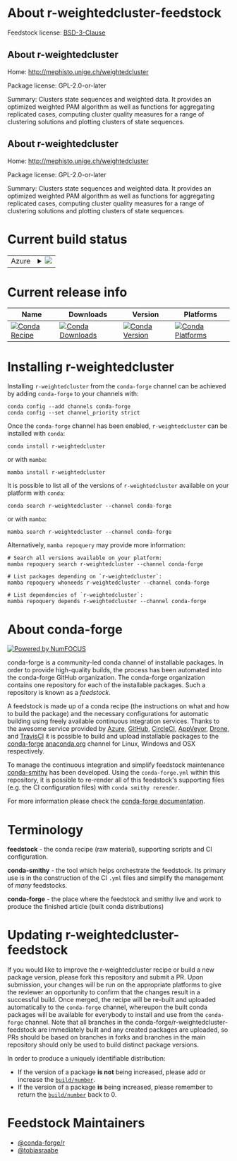 About r-weightedcluster-feedstock
=================================

Feedstock license: [BSD-3-Clause](https://github.com/conda-forge/r-weightedcluster-feedstock/blob/main/LICENSE.txt)


About r-weightedcluster
-----------------------

Home: http://mephisto.unige.ch/weightedcluster

Package license: GPL-2.0-or-later

Summary: Clusters state sequences and weighted data. It provides an optimized weighted PAM algorithm as well as functions for aggregating replicated cases, computing cluster quality measures for a range of clustering solutions and plotting clusters of state sequences.

About r-weightedcluster
-----------------------

Home: http://mephisto.unige.ch/weightedcluster

Package license: GPL-2.0-or-later

Summary: Clusters state sequences and weighted data. It provides an optimized weighted PAM algorithm as well as functions for aggregating replicated cases, computing cluster quality measures for a range of clustering solutions and plotting clusters of state sequences.

Current build status
====================


<table>
    
  <tr>
    <td>Azure</td>
    <td>
      <details>
        <summary>
          <a href="https://dev.azure.com/conda-forge/feedstock-builds/_build/latest?definitionId=11903&branchName=main">
            <img src="https://dev.azure.com/conda-forge/feedstock-builds/_apis/build/status/r-weightedcluster-feedstock?branchName=main">
          </a>
        </summary>
        <table>
          <thead><tr><th>Variant</th><th>Status</th></tr></thead>
          <tbody><tr>
              <td>linux_64_r_base4.3</td>
              <td>
                <a href="https://dev.azure.com/conda-forge/feedstock-builds/_build/latest?definitionId=11903&branchName=main">
                  <img src="https://dev.azure.com/conda-forge/feedstock-builds/_apis/build/status/r-weightedcluster-feedstock?branchName=main&jobName=linux&configuration=linux%20linux_64_r_base4.3" alt="variant">
                </a>
              </td>
            </tr><tr>
              <td>linux_64_r_base4.4</td>
              <td>
                <a href="https://dev.azure.com/conda-forge/feedstock-builds/_build/latest?definitionId=11903&branchName=main">
                  <img src="https://dev.azure.com/conda-forge/feedstock-builds/_apis/build/status/r-weightedcluster-feedstock?branchName=main&jobName=linux&configuration=linux%20linux_64_r_base4.4" alt="variant">
                </a>
              </td>
            </tr><tr>
              <td>osx_64_r_base4.3</td>
              <td>
                <a href="https://dev.azure.com/conda-forge/feedstock-builds/_build/latest?definitionId=11903&branchName=main">
                  <img src="https://dev.azure.com/conda-forge/feedstock-builds/_apis/build/status/r-weightedcluster-feedstock?branchName=main&jobName=osx&configuration=osx%20osx_64_r_base4.3" alt="variant">
                </a>
              </td>
            </tr><tr>
              <td>osx_64_r_base4.4</td>
              <td>
                <a href="https://dev.azure.com/conda-forge/feedstock-builds/_build/latest?definitionId=11903&branchName=main">
                  <img src="https://dev.azure.com/conda-forge/feedstock-builds/_apis/build/status/r-weightedcluster-feedstock?branchName=main&jobName=osx&configuration=osx%20osx_64_r_base4.4" alt="variant">
                </a>
              </td>
            </tr><tr>
              <td>win_64_r_base4.3</td>
              <td>
                <a href="https://dev.azure.com/conda-forge/feedstock-builds/_build/latest?definitionId=11903&branchName=main">
                  <img src="https://dev.azure.com/conda-forge/feedstock-builds/_apis/build/status/r-weightedcluster-feedstock?branchName=main&jobName=win&configuration=win%20win_64_r_base4.3" alt="variant">
                </a>
              </td>
            </tr><tr>
              <td>win_64_r_base4.4</td>
              <td>
                <a href="https://dev.azure.com/conda-forge/feedstock-builds/_build/latest?definitionId=11903&branchName=main">
                  <img src="https://dev.azure.com/conda-forge/feedstock-builds/_apis/build/status/r-weightedcluster-feedstock?branchName=main&jobName=win&configuration=win%20win_64_r_base4.4" alt="variant">
                </a>
              </td>
            </tr>
          </tbody>
        </table>
      </details>
    </td>
  </tr>
</table>

Current release info
====================

| Name | Downloads | Version | Platforms |
| --- | --- | --- | --- |
| [![Conda Recipe](https://img.shields.io/badge/recipe-r--weightedcluster-green.svg)](https://anaconda.org/conda-forge/r-weightedcluster) | [![Conda Downloads](https://img.shields.io/conda/dn/conda-forge/r-weightedcluster.svg)](https://anaconda.org/conda-forge/r-weightedcluster) | [![Conda Version](https://img.shields.io/conda/vn/conda-forge/r-weightedcluster.svg)](https://anaconda.org/conda-forge/r-weightedcluster) | [![Conda Platforms](https://img.shields.io/conda/pn/conda-forge/r-weightedcluster.svg)](https://anaconda.org/conda-forge/r-weightedcluster) |

Installing r-weightedcluster
============================

Installing `r-weightedcluster` from the `conda-forge` channel can be achieved by adding `conda-forge` to your channels with:

```
conda config --add channels conda-forge
conda config --set channel_priority strict
```

Once the `conda-forge` channel has been enabled, `r-weightedcluster` can be installed with `conda`:

```
conda install r-weightedcluster
```

or with `mamba`:

```
mamba install r-weightedcluster
```

It is possible to list all of the versions of `r-weightedcluster` available on your platform with `conda`:

```
conda search r-weightedcluster --channel conda-forge
```

or with `mamba`:

```
mamba search r-weightedcluster --channel conda-forge
```

Alternatively, `mamba repoquery` may provide more information:

```
# Search all versions available on your platform:
mamba repoquery search r-weightedcluster --channel conda-forge

# List packages depending on `r-weightedcluster`:
mamba repoquery whoneeds r-weightedcluster --channel conda-forge

# List dependencies of `r-weightedcluster`:
mamba repoquery depends r-weightedcluster --channel conda-forge
```


About conda-forge
=================

[![Powered by
NumFOCUS](https://img.shields.io/badge/powered%20by-NumFOCUS-orange.svg?style=flat&colorA=E1523D&colorB=007D8A)](https://numfocus.org)

conda-forge is a community-led conda channel of installable packages.
In order to provide high-quality builds, the process has been automated into the
conda-forge GitHub organization. The conda-forge organization contains one repository
for each of the installable packages. Such a repository is known as a *feedstock*.

A feedstock is made up of a conda recipe (the instructions on what and how to build
the package) and the necessary configurations for automatic building using freely
available continuous integration services. Thanks to the awesome service provided by
[Azure](https://azure.microsoft.com/en-us/services/devops/), [GitHub](https://github.com/),
[CircleCI](https://circleci.com/), [AppVeyor](https://www.appveyor.com/),
[Drone](https://cloud.drone.io/welcome), and [TravisCI](https://travis-ci.com/)
it is possible to build and upload installable packages to the
[conda-forge](https://anaconda.org/conda-forge) [anaconda.org](https://anaconda.org/)
channel for Linux, Windows and OSX respectively.

To manage the continuous integration and simplify feedstock maintenance
[conda-smithy](https://github.com/conda-forge/conda-smithy) has been developed.
Using the ``conda-forge.yml`` within this repository, it is possible to re-render all of
this feedstock's supporting files (e.g. the CI configuration files) with ``conda smithy rerender``.

For more information please check the [conda-forge documentation](https://conda-forge.org/docs/).

Terminology
===========

**feedstock** - the conda recipe (raw material), supporting scripts and CI configuration.

**conda-smithy** - the tool which helps orchestrate the feedstock.
                   Its primary use is in the construction of the CI ``.yml`` files
                   and simplify the management of *many* feedstocks.

**conda-forge** - the place where the feedstock and smithy live and work to
                  produce the finished article (built conda distributions)


Updating r-weightedcluster-feedstock
====================================

If you would like to improve the r-weightedcluster recipe or build a new
package version, please fork this repository and submit a PR. Upon submission,
your changes will be run on the appropriate platforms to give the reviewer an
opportunity to confirm that the changes result in a successful build. Once
merged, the recipe will be re-built and uploaded automatically to the
`conda-forge` channel, whereupon the built conda packages will be available for
everybody to install and use from the `conda-forge` channel.
Note that all branches in the conda-forge/r-weightedcluster-feedstock are
immediately built and any created packages are uploaded, so PRs should be based
on branches in forks and branches in the main repository should only be used to
build distinct package versions.

In order to produce a uniquely identifiable distribution:
 * If the version of a package **is not** being increased, please add or increase
   the [``build/number``](https://docs.conda.io/projects/conda-build/en/latest/resources/define-metadata.html#build-number-and-string).
 * If the version of a package **is** being increased, please remember to return
   the [``build/number``](https://docs.conda.io/projects/conda-build/en/latest/resources/define-metadata.html#build-number-and-string)
   back to 0.

Feedstock Maintainers
=====================

* [@conda-forge/r](https://github.com/conda-forge/r/)
* [@tobiasraabe](https://github.com/tobiasraabe/)

